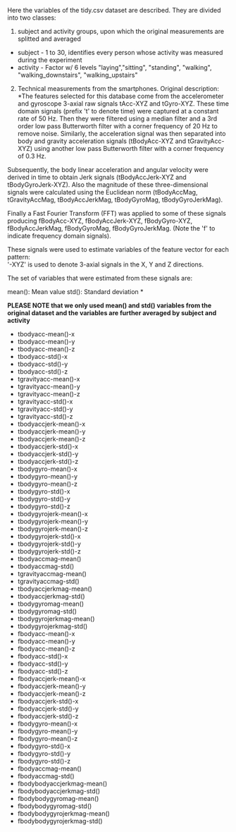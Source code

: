 Here the variables of the tidy.csv dataset are described.
They are divided into two classes:
1.  subject and activity groups, upon which the original measurements are splitted and averaged
  * subject - 1 to 30, identifies every person whose activity was measured during the experiment
  * activity - Factor w/ 6 levels "laying","sitting", "standing", "walking", "walking_downstairs",  "walking_upstairs" 
2.  Technical measurements from the smartphones. Original description: *The features selected for this database come from the accelerometer and gyroscope 3-axial raw signals tAcc-XYZ and tGyro-XYZ. These time domain signals (prefix 't' to denote time) were captured at a constant rate of 50 Hz. Then they were filtered using a median filter and a 3rd order low pass Butterworth filter with a corner frequency of 20 Hz to remove noise. Similarly, the acceleration signal was then separated into body and gravity acceleration signals (tBodyAcc-XYZ and tGravityAcc-XYZ) using another low pass Butterworth filter with a corner frequency of 0.3 Hz. 

Subsequently, the body linear acceleration and angular velocity were derived in time to obtain Jerk signals (tBodyAccJerk-XYZ and tBodyGyroJerk-XYZ). Also the magnitude of these three-dimensional signals were calculated using the Euclidean norm (tBodyAccMag, tGravityAccMag, tBodyAccJerkMag, tBodyGyroMag, tBodyGyroJerkMag). 

Finally a Fast Fourier Transform (FFT) was applied to some of these signals producing fBodyAcc-XYZ, fBodyAccJerk-XYZ, fBodyGyro-XYZ, fBodyAccJerkMag, fBodyGyroMag, fBodyGyroJerkMag. (Note the 'f' to indicate frequency domain signals). 

These signals were used to estimate variables of the feature vector for each pattern:  
'-XYZ' is used to denote 3-axial signals in the X, Y and Z directions. 

The set of variables that were estimated from these signals are: 

mean(): Mean value
std(): Standard deviation
*
 
 **PLEASE NOTE that we only used mean() and std() variables from the original dataset and the variables are further averaged by subject and activity**
  * tbodyacc-mean()-x
  * tbodyacc-mean()-y
  * tbodyacc-mean()-z
  * tbodyacc-std()-x
  * tbodyacc-std()-y
  * tbodyacc-std()-z
  * tgravityacc-mean()-x
  * tgravityacc-mean()-y
  * tgravityacc-mean()-z
  * tgravityacc-std()-x
  * tgravityacc-std()-y
  * tgravityacc-std()-z
  * tbodyaccjerk-mean()-x
  * tbodyaccjerk-mean()-y
  * tbodyaccjerk-mean()-z
  * tbodyaccjerk-std()-x
  * tbodyaccjerk-std()-y
  * tbodyaccjerk-std()-z
  * tbodygyro-mean()-x
  * tbodygyro-mean()-y
  * tbodygyro-mean()-z
  * tbodygyro-std()-x
  * tbodygyro-std()-y
  * tbodygyro-std()-z
  * tbodygyrojerk-mean()-x
  * tbodygyrojerk-mean()-y
  * tbodygyrojerk-mean()-z
  * tbodygyrojerk-std()-x
  * tbodygyrojerk-std()-y
  * tbodygyrojerk-std()-z
  * tbodyaccmag-mean()
  * tbodyaccmag-std()
  * tgravityaccmag-mean()
  * tgravityaccmag-std()
  * tbodyaccjerkmag-mean()
  * tbodyaccjerkmag-std()
  * tbodygyromag-mean()
  * tbodygyromag-std()
  * tbodygyrojerkmag-mean()
  * tbodygyrojerkmag-std()
  * fbodyacc-mean()-x
  * fbodyacc-mean()-y
  * fbodyacc-mean()-z
  * fbodyacc-std()-x
  * fbodyacc-std()-y
  * fbodyacc-std()-z
  * fbodyaccjerk-mean()-x
  * fbodyaccjerk-mean()-y
  * fbodyaccjerk-mean()-z
  * fbodyaccjerk-std()-x
  * fbodyaccjerk-std()-y
  * fbodyaccjerk-std()-z
  * fbodygyro-mean()-x
  * fbodygyro-mean()-y
  * fbodygyro-mean()-z
  * fbodygyro-std()-x
  * fbodygyro-std()-y
  * fbodygyro-std()-z
  * fbodyaccmag-mean()
  * fbodyaccmag-std()
  * fbodybodyaccjerkmag-mean()
  * fbodybodyaccjerkmag-std()
  * fbodybodygyromag-mean()
  * fbodybodygyromag-std()
  * fbodybodygyrojerkmag-mean()
  * fbodybodygyrojerkmag-std()